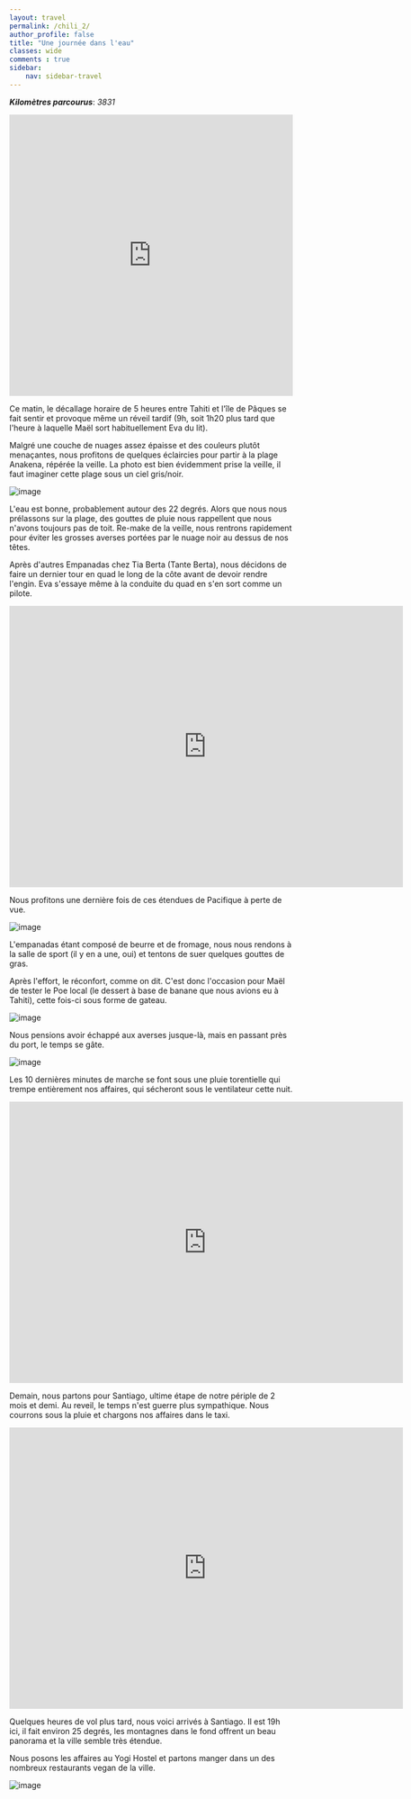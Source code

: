 ```yaml
---
layout: travel
permalink: /chili_2/
author_profile: false
title: "Une journée dans l'eau"
classes: wide
comments : true
sidebar:
    nav: sidebar-travel
---
```


<!-- jQuery 1.8 or later, 33 KB -->
<script src="https://ajax.googleapis.com/ajax/libs/jquery/1.11.1/jquery.min.js"></script>

<!-- Fotorama from CDNJS, 19 KB -->
<link  href="https://cdnjs.cloudflare.com/ajax/libs/fotorama/4.6.4/fotorama.css" rel="stylesheet">
<script src="https://cdnjs.cloudflare.com/ajax/libs/fotorama/4.6.4/fotorama.js"></script>

***Kilomètres parcourus***: *3831*

<iframe src="https://www.google.com/maps/d/u/0/embed?mid=1Pv9fzBaFICbogxjO93NS9rLDLKPWY_3u" width="100%" height="500" frameBorder="0"></iframe>

<br>

Ce matin, le décallage horaire de 5 heures entre Tahiti et l'île de Pâques se fait sentir et provoque même un réveil tardif (9h, soit 1h20 plus tard que l'heure à laquelle Maël sort habituellement Eva du lit).

Malgré une couche de nuages assez épaisse et des couleurs plutôt menaçantes, nous profitons de quelques éclaircies pour partir à la plage Anakena, répérée la veille. La photo est bien évidemment prise la veille, il faut imaginer cette plage sous un ciel gris/noir.

![image](https://drive.google.com/uc?id=1-lRbT_hnxwisVd47eTzw5F1E2gVLnhT4)

L'eau est bonne, probablement autour des 22 degrés. Alors que nous nous prélassons sur la plage, des gouttes de pluie nous rappellent que nous n'avons toujours pas de toit. Re-make de la veille, nous rentrons rapidement pour éviter les grosses averses portées par le nuage noir au dessus de nos têtes.

Après d'autres Empanadas chez Tia Berta (Tante Berta), nous décidons de faire un dernier tour en quad le long de la côte avant de devoir rendre l'engin. Eva s'essaye même à la conduite du quad en s'en sort comme un pilote. 

<iframe width="700" height="500" src="https://www.youtube.com/embed/RGtMQoaHzL4" frameborder="0" allow="accelerometer; autoplay; encrypted-media; gyroscope; picture-in-picture" allowfullscreen></iframe>

<br>

Nous profitons une dernière fois de ces étendues de Pacifique à perte de vue.

![image](https://drive.google.com/uc?id=106OIgAF7Th6BLoDiqiUOLGBYSkTQ6-Ef)

L'empanadas étant composé de beurre et de fromage, nous nous rendons à la salle de sport (il y en a une, oui) et tentons de suer quelques gouttes de gras.

Après l'effort, le réconfort, comme on dit. C'est donc l'occasion pour Maël de tester le Poe local (le dessert à base de banane que nous avions eu à Tahiti), cette fois-ci sous forme de gateau.

![image](https://drive.google.com/uc?id=10rbbd5z6y5QNrARGad1kRFUmXu5wwQGg)

Nous pensions avoir échappé aux averses jusque-là, mais en passant près du port, le temps se gâte.

![image](https://drive.google.com/uc?id=1QUtMO5vVTE-_l7be-19ABTHqT8s9Qa3R)

Les 10 dernières minutes de marche se font sous une pluie torentielle qui trempe entièrement nos affaires, qui sécheront sous le ventilateur cette nuit.

<iframe width="700" height="500" src="https://www.youtube.com/embed/7MYC6XfKdTw" frameborder="0" allow="accelerometer; autoplay; encrypted-media; gyroscope; picture-in-picture" allowfullscreen></iframe>

<br>

Demain, nous partons pour Santiago, ultime étape de notre périple de 2 mois et demi. Au reveil, le temps n'est guerre plus sympathique. Nous courrons sous la pluie et chargons nos affaires dans le taxi. 

<iframe width="700" height="500" src="https://www.youtube.com/embed/vn-QQNeBhlE" frameborder="0" allow="accelerometer; autoplay; encrypted-media; gyroscope; picture-in-picture" allowfullscreen></iframe>

<br>

Quelques heures de vol plus tard, nous voici arrivés à Santiago. Il est 19h ici, il fait environ 25 degrés, les montagnes dans le fond offrent un beau panorama et la ville semble très étendue.

Nous posons les affaires au Yogi Hostel et partons manger dans un des nombreux restaurants vegan de la ville.

![image](https://drive.google.com/uc?id=1tXX0nuBbLJN012f_6AbWt3kRS5-n6FCH)
